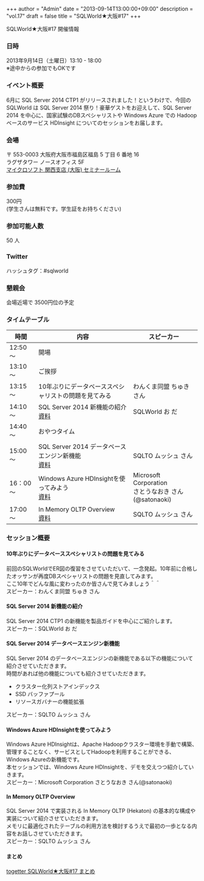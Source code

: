 +++
author = "Admin"
date = "2013-09-14T13:00:00+09:00"
description = "vol.17"
draft = false
title = "SQLWorld★大阪#17"
+++


SQLWorld★大阪#17 開催情報

### 日時

2013年9月14日（土曜日）13:10 - 18:00  
※途中からの参加でもOKです

### イベント概要

6月に SQL Server 2014 CTP1 がリリースされました！というわけで、今回の SQLWorld は SQL Server 2014 祭り！豪華ゲストをお迎えして、SQL Server 2014 を中心に、国家試験のDBスペシャリストや Windows Azure での Hadoop ベースのサービス HDInsight についてのセッションをお届します。  

### 会場

〒 553-0003 大阪府大阪市福島区福島 5 丁目 6 番地 16  
ラグザタワー ノースオフィス 5F  
[マイクロソフト 関西支店 (大阪) セミナールーム](http://www.microsoft.com/ja-jp/events/branchoffice.aspx#osaka)

### 参加費

300円  
(学生さんは無料です。学生証をお持ちください)

### 参加可能人数

50 人

### Twitter

ハッシュタグ：#sqlworld  

### 懇親会

会場近場で 3500円位の予定

### タイムテーブル

|時間|内容|スピーカー|
|---|----|----------|
|12:50 ～|開場||
|13:10 ～|ご挨拶||
|13:15 ～|10年ぶりにデータベーススペシャリストの問題を見てみる|わんくま同盟 ちゅき さん|
|14:10 ～|SQL Server 2014 新機能の紹介<br>[資料](http://www.slideshare.net/odashinsuke/sql-server-2014)|SQLWorld お だ|
|14:40 ～|おやつタイム||
|15:00 ～|SQL Server 2014 データベースエンジン新機能<br>[資料](https://skydrive.live.com/?cid=dec1c75bca0dceb2&amp;id=DEC1C75BCA0DCEB2%2111739&amp;authkey=!ABcKq2OTQvFlEM4)|SQLTO ムッシュ さん|
|16：00 ～|Windows Azure HDInsightを使ってみよう<br>[資料](http://satonaoki.wordpress.com/2013/09/14/sqlworld-17-azure-hdinsight/)|Microsoft Corporation<br />さとうなおき さん(@satonaoki)|
|17:00 ～|In Memory OLTP Overview<br>[資料](https://skydrive.live.com/?cid=dec1c75bca0dceb2&amp;id=DEC1C75BCA0DCEB2%2111739&amp;authkey=!ABcKq2OTQvFlEM4)|SQLTO ムッシュ さん|

### セッション概要

#### 10年ぶりにデータベーススペシャリストの問題を見てみる

前回のSQLWorldでER図の復習をさせていただいて、一念発起。10年前に合格したオッサンが再度DBスペシャリストの問題を見直してみます。<br />ここ10年でどんな風に変わったのか皆さんで見てみましょう＾＾  
スピーカー：わんくま同盟 ちゅき さん

#### SQL Server 2014 新機能の紹介

SQL Server 2014 CTP1 の新機能を製品ガイドを中心にご紹介します。  
スピーカー：SQLWorld お だ

#### SQL Server 2014 データベースエンジン新機能

SQL Server 2014 のデータベースエンジンの新機能である以下の機能について紹介させていただきます。  
時間があれば他の機能についても紹介させていただきます。  

- クラスター化列ストアインデックス  
- SSD バッファプール
- リソースガバナーの機能拡張  

スピーカー：SQLTO ムッシュ さん

#### Windows Azure HDInsightを使ってみよう

Windows Azure HDInsightは、Apache Hadoopクラスター環境を手動で構築、管理することなく、サービスとしてHadoopを利用することができる、Windows Azureの新機能です。  
本セッションでは、Windows Azure HDInsightを、デモを交えつつ紹介していきます。   
スピーカー：Microsoft Corporation さとうなおき さん(@satonaoki)  

#### In Memory OLTP Overview

SQL Server 2014 で実装される In Memory OLTP (Hekaton) の基本的な構成や実装について紹介させていただきます。  
メモリに最適化されたテーブルの利用方法を検討するうえで最初の一歩となる内容をお話しさせていただきます。  
スピーカー：SQLTO ムッシュ さん

#### まとめ

[togetter SQLWorld★大阪#17 まとめ](http://togetter.com/li/564404)